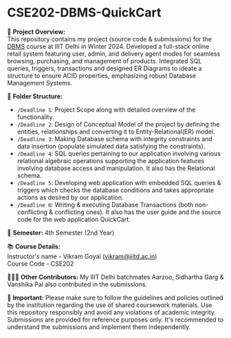# CSE202-DBMS-QuickCart

📘 **Project Overview:** <br>
This repository contains my project (source code &amp; submissions) for the [DBMS](https://techtree.iiitd.edu.in/viewDescription/filename?=CSE202) course at IIIT Delhi in Winter 2024. Developed a full-stack online retail system featuring user, admin, and delivery agent modes for seamless browsing, purchasing, and management of products. Integrated SQL queries, triggers, transactions and designed ER Diagrams to ideate a structure to ensure ACID properties, emphasizing robust Database Management Systems.


📂 **Folder Structure:**
- `/Deadline 1`: Project Scope along with detailed overview of the functionality.
- `/Deadline 2`: Design of Conceptual Model of the project by defining the entities, relationships and converting it to Entity-Relational(ER) model.
- `/Deadline 3`: Making Database schema with integrity constraints and data insertion (populate simulated data satisfying the constraints).
- `/Deadline 4`: SQL queries pertaining to our application involving various relational algebraic operations supporting the application features involving database access and manipulation. It also has the Relational schema.
- `/Deadline 5`: Developing web application with embedded SQL queries & triggers which checks the database conditions and takes appropriate actions as desired by our application.
- `/Deadline 6`: Writing & executing Database Transactions (both non-conflicting & conflicting ones). It also has the user guide and the source code for the web application QuickCart.

📅 **Semester:**
4th Semester (2nd Year)

📚 **Course Details:** <br>
Instructor's name - Vikram Goyal (vikram@iiitd.ac.in)<br>
Course Code - CSE202

🧑‍🤝‍🧑 **Other Contributors:**
My IIIT Delhi batchmates Aarzoo, Sidhartha Garg & Vanshika Pal also contributed in the submissions.

📌 **Important:**
Please make sure to follow the guidelines and policies outlined by the institution regarding the use of shared coursework materials. Use this repository responsibly and avoid any violations of academic integrity. Submissions are provided for reference purposes only. It's recommended to understand the submissions and implement them independently.

